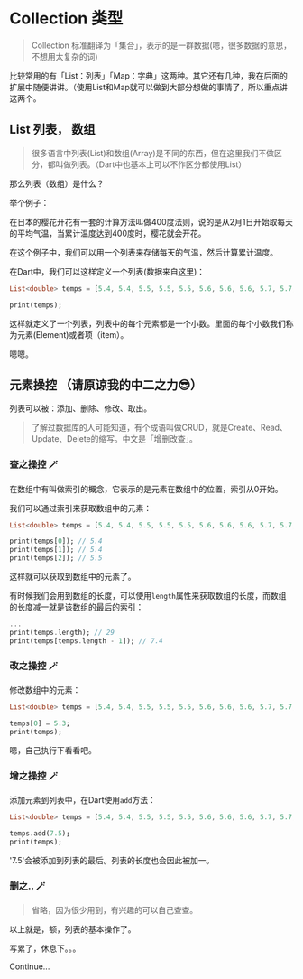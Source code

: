 # Collection 类型

> Collection 标准翻译为「集合」，表示的是一群数据(嗯，很多数据的意思，不想用太复杂的词)

比较常用的有「List：列表」「Map：字典」这两种。其它还有几种，我在后面的扩展中随便讲讲。（使用List和Map就可以做到大部分想做的事情了，所以重点讲这两个。


## List 列表， 数组

> 很多语言中列表(List)和数组(Array)是不同的东西，但在这里我们不做区分，都叫做列表。（Dart中也基本上可以不作区分都使用List）

那么列表（数组）是什么？

举个例子：

在日本的樱花开花有一套的计算方法叫做400度法则，说的是从2月1日开始取每天的平均气温，当累计温度达到400度时，樱花就会开花。

在这个例子中，我们可以用一个列表来存储每天的气温，然后计算累计温度。

在Dart中，我们可以这样定义一个列表(数据来自[这里](https://www.data.jma.go.jp/obd/stats/etrn/view/nml_sfc_d.php?prec_no=44&block_no=47662&year=&month=2&day=&view=p1))：

```dart
List<double> temps = [5.4, 5.4, 5.5, 5.5, 5.5, 5.6, 5.6, 5.6, 5.7, 5.7, 5.8, 5.9, 5.9, 6.0, 6.1, 6.1, 6.2, 6.3, 6.4, 6.4, 6.5, 6.6, 6.7, 6.9, 7.0, 7.1, 7.2, 7.3, 7.4];

print(temps);
```

这样就定义了一个列表，列表中的每个元素都是一个小数。里面的每个小数我们称为元素(Element)或者项（item）。

嗯嗯。


## 元素操控 （请原谅我的中二之力😎）

列表可以被：添加、删除、修改、取出。

> 了解过数据库的人可能知道，有个成语叫做CRUD，就是Create、Read、Update、Delete的缩写。中文是「增删改查」。

### 查之操控 🪄

在数组中有叫做索引的概念，它表示的是元素在数组中的位置，索引从0开始。

我们可以通过索引来获取数组中的元素：

```dart
List<double> temps = [5.4, 5.4, 5.5, 5.5, 5.5, 5.6, 5.6, 5.6, 5.7, 5.7, 5.8, 5.9, 5.9, 6.0, 6.1, 6.1, 6.2, 6.3, 6.4, 6.4, 6.5, 6.6, 6.7, 6.9, 7.0, 7.1, 7.2, 7.3, 7.4];

print(temps[0]); // 5.4
print(temps[1]); // 5.4
print(temps[2]); // 5.5
```

这样就可以获取到数组中的元素了。

有时候我们会用到数组的长度，可以使用`length`属性来获取数组的长度，而数组的长度减一就是该数组的最后的索引：

```dart
...
print(temps.length); // 29
print(temps[temps.length - 1]); // 7.4
```

### 改之操控 🪄

修改数组中的元素：

```dart
List<double> temps = [5.4, 5.4, 5.5, 5.5, 5.5, 5.6, 5.6, 5.6, 5.7, 5.7, 5.8, 5.9, 5.9, 6.0, 6.1, 6.1, 6.2, 6.3, 6.4, 6.4, 6.5, 6.6, 6.7, 6.9, 7.0, 7.1, 7.2, 7.3, 7.4];

temps[0] = 5.3;
print(temps);
```

嗯，自己执行下看看吧。


### 增之操控 🪄

添加元素到列表中，在Dart使用`add`方法：

```dart
List<double> temps = [5.4, 5.4, 5.5, 5.5, 5.5, 5.6, 5.6, 5.6, 5.7, 5.7, 5.8, 5.9, 5.9, 6.0, 6.1, 6.1, 6.2, 6.3, 6.4, 6.4, 6.5, 6.6, 6.7, 6.9, 7.0, 7.1, 7.2, 7.3, 7.4];

temps.add(7.5);
print(temps);
```

'7.5'会被添加到列表的最后。列表的长度也会因此被加一。

### 删之.. 🪄

> 省略，因为很少用到，有兴趣的可以自己查查。


以上就是，额，列表的基本操作了。

写累了，休息下。。。

Continue... 